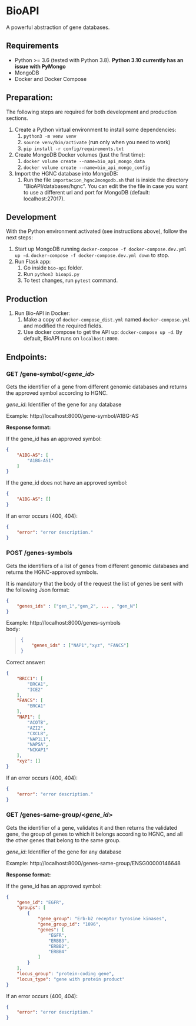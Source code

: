 # BioAPI

A powerful abstraction of gene databases.


## Requirements

- Python >= 3.6 (tested with Python 3.8). **Python 3.10 currently has an issue with PyMongo**
- MongoDB
- Docker and Docker Compose


## Preparation:

The following steps are required for both development and production sections.

1. Create a Python virtual environment to install some dependencies:
    1. `python3 -m venv venv`
    1. `source venv/bin/activate` (run only when you need to work)
    1. `pip install -r config/requirements.txt`
1. Create MongoDB Docker volumes (just the first time):
    1. `docker volume create --name=bio_api_mongo_data`
    1. `docker volume create --name=bio_api_mongo_config`
1. Import the HGNC database into MongoDB:
    1. Run the file `importacion_hgnc2mongodb.sh` that is inside the directory "BioAPI/databases/hgnc". You can edit the the file in case you want to use a different url and port for MongoDB (default: localhost:27017).


## Development

With the Python environment activated (see instructions above), follow the next steps:

1. Start up MongoDB running `docker-compose -f docker-compose.dev.yml up -d`. `docker-compose -f docker-compose.dev.yml down` to stop.
1. Run Flask app:
    1. Go inside `bio-api` folder.
    1. Run `python3 bioapi.py`
    1. To test changes, run `pytest` command. 
    

## Production

1. Run Bio-API in Docker:
    1. Make a copy of `docker-compose_dist.yml` named `docker-compose.yml` and modified the required fields.
    1. Use docker compose to get the API up: `docker-compose up -d`. By default, BioAPI runs on `localhost:8000`.


## Endpoints:

### **GET**  /gene-symbol/<*gene_id*>

Gets the identifier of a gene from different genomic databases and returns the approved symbol according to HGNC.

*gene_id*: Identifier of the gene for any database

Example: http://localhost:8000/gene-symbol/A1BG-AS 

**Response format:**

If the gene_id has an approved symbol:

```json
{
    "A1BG-AS": [
        "A1BG-AS1"
    ]
}
```

If the gene_id does not have an approved symbol:

```json
{
    "A1BG-AS": []
}
```

If an error occurs (400, 404):

```json
{
    "error": "error description."
}
```


### **POST**  /genes-symbols

Gets the identifiers of a list of genes from different genomic databases and returns the HGNC-approved symbols.

It is mandatory that the body of the request the list of genes be sent with the following Json format:  

```json
{    
    "genes_ids" : ["gen_1","gen_2", ... , "gen_N"]    
}
```

Example: http://localhost:8000/genes-symbols  
body:
> ```json
> {    
>     "genes_ids" : ["NAP1","xyz", "FANCS"]    
> }
> ```

Correct answer:

```json
{
    "BRCC1": [
        "BRCA1",
        "ICE2"
    ],
    "FANCS": [
        "BRCA1"
    ],
    "NAP1": [
        "ACOT8",
        "AZI2",
        "CXCL8",
        "NAP1L1",
        "NAPSA",
        "NCKAP1"
    ],
    "xyz": []
}
```

If an error occurs (400, 404):

```json
{
    "error": "error description."
}
```


### **GET**  /genes-same-group/<*gene_id*>

Gets the identifier of a gene, validates it and then returns the validated gene, the group of genes to which it belongs according to HGNC, and all the other genes that belong to the same group.

*gene_id*: Identifier of the gene for any database

Example: http://localhost:8000/genes-same-group/ENSG00000146648

**Response format:**

If the gene_id has an approved symbol:

```json
{
    "gene_id": "EGFR",
    "groups": [
        {
            "gene_group": "Erb-b2 receptor tyrosine kinases",
            "gene_group_id": "1096",
            "genes": [
                "EGFR",
                "ERBB3",
                "ERBB2",
                "ERBB4"
            ]
        }
    ],
    "locus_group": "protein-coding gene",
    "locus_type": "gene with protein product"
}
```

If an error occurs (400, 404):

```json
{
    "error": "error description."
}
```
